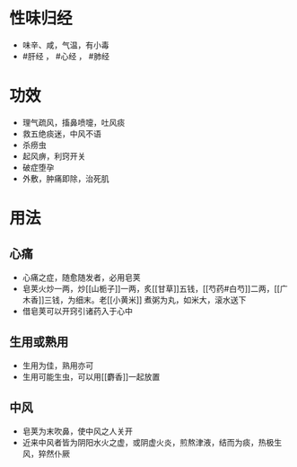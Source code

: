 # 性味归经
- 味辛、咸，气温，有小毒
-  #肝经 ， #心经 ， #肺经 
# 功效
- 理气疏风，搐鼻喷嚏，吐风痰
- 救五绝痰迷，中风不语
- 杀痨虫
- 起风痹，利窍开关
- 破症堕孕
- 外敷，肿痛即除，治死肌
# 用法
## 心痛
- 心痛之症，随愈随发者，必用皂荚
- 皂荚火炒一两，炒[[山栀子]]一两，炙[[甘草]]五钱，[[芍药#白芍]]二两，[[广木香]]三钱，为细末。老[[小黄米]] 煮粥为丸，如米大，滚水送下
- 借皂荚可以开窍引诸药入于心中
## 生用或熟用
- 生用为佳，熟用亦可
- 生用可能生虫，可以用[[麝香]]一起放置
## 中风
- 皂荚为末吹鼻，使中风之人关开
- 近来中风者皆为阴阳水火之虚，或阴虚火炎，煎熬津液，结而为痰，热极生风，猝然仆厥